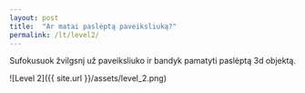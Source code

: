 ```yaml
---
layout: post
title:  "Ar matai paslėptą paveiksliuką?"
permalink: /lt/level2/
---
```

Sufokusuok žvilgsnį už paveiksliuko ir bandyk pamatyti paslėptą 3d objektą.

![Level 2]({{ site.url }}/assets/level_2.png)